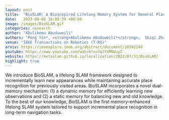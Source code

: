 ```yaml
---
layout: post
title:  "BioSLAM: A Bioinspired Lifelong Memory System for General Place Recognition"
date:   2023-09-06 18:08:39 +00:00
image: /images/BioSLAM.gif
categories: research
author: "Abulikemu Abuduweili"
authors: "Peng Yin*, <strong>Abulikemu Abuduweili*</strong>,  Shiqi Zhao, Lingyun Xu, Changliu Liu, Sebastian Scherer"
venue: "IEEE Transactions on Robotics (T-RO)"
arxiv: https://ieeexplore.ieee.org/abstract/document/10242249 
youtube: https://www.youtube.com/watch?v=2qJYXMNUuyI 
website: https://metaslam.github.io/localization/2022/07/31/BioSLAM/
highlight: true
---
```


We introduce BioSLAM, a lifelong SLAM framework designed to incrementally learn new appearances while maintaining accurate place recognition for previously visited areas. 
BioSLAM incorporates a novel dual-memory mechanism: (1) a dynamic memory for efficiently learning new observations and (2) a static memory 
for balancing new and old knowledge. To the best of our knowledge, BioSLAM is the first memory-enhanced lifelong SLAM system tailored to 
support incremental place recognition in long-term navigation tasks.